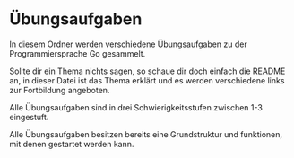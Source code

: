 # Übungsaufgaben
In diesem Ordner werden verschiedene Übungsaufgaben zu der Programmiersprache Go gesammelt.

Sollte dir ein Thema nichts sagen, so schaue dir doch einfach die README an, in
dieser Datei ist das Thema erklärt und es werden verschiedene links zur
Fortbildung angeboten.

Alle Übungsaufgaben sind in drei Schwierigkeitsstufen zwischen 1-3 eingestuft.

Alle Übungsaufgaben besitzen bereits eine Grundstruktur und funktionen, mit denen gestartet werden kann.

